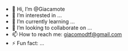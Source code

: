 - 👋 Hi, I’m @Giacamote
- 👀 I’m interested in ...
- 🌱 I’m currently learning ...
- 💞️ I’m looking to collaborate on ...
- 📫 How to reach me: giacomodtf@gmail.com
- ⚡ Fun fact: ...

<!---
Giacamote/Giacamote is a ✨ special ✨ repository because its `README.md` (this file) appears on your GitHub profile.
You can click the Preview link to take a look at your changes.
--->
